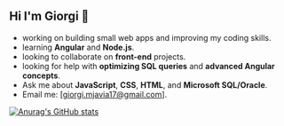 ## Hi I'm Giorgi 👋

-  working on building small web apps and improving my coding skills.
-  learning **Angular** and **Node.js**.
-  looking to collaborate on **front-end** projects.
-  looking for help with **optimizing SQL queries** and **advanced Angular concepts**.
-  Ask me about **JavaScript**, **CSS**, **HTML**, and **Microsoft SQL/Oracle**.
-  Email me: [giorgi.mjavia17@gmail.com].

[![Anurag's GitHub stats](https://github-readme-stats.vercel.app/api?username=giorgimjavia&show_icons=true)](https://github.com/giorgimjavia/github-readme-stats)

